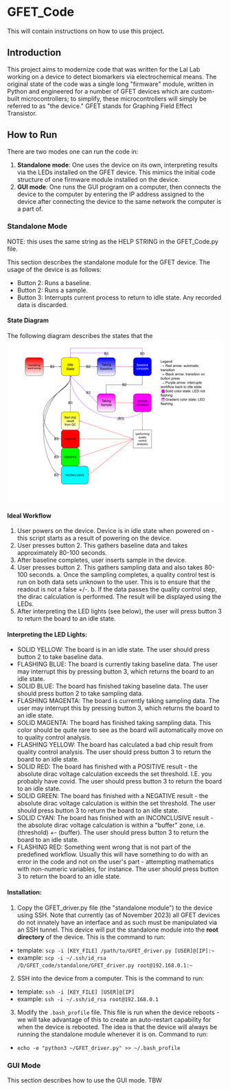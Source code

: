 # GFET_Code

This will contain instructions on how to use this project.

## Introduction

This project aims to modernize code that was written for the Lal Lab working on a device to detect biomarkers via electrochemical means. The original state of the code was a single long "firmware" module, written in Python and engineered for a number of GFET devices which are custom-built microcontrollers; to simplify, these microcontrollers will simply be referred to as "the device." GFET stands for Graphing Field Effect Transistor.

## How to Run

There are two modes one can run the code in:
1. **Standalone mode**: One uses the device on its own, interpreting results via the LEDs installed on the GFET device. This mimics the initial code structure of one firmware module installed on the device.
2. **GUI mode**: One runs the GUI program on a computer, then connects the device to the computer by entering the IP address assigned to the device after connecting the device to the same network the computer is a part of.

### Standalone Mode 

NOTE: this uses the same string as the HELP STRING in the GFET_Code.py file.

This section describes the standalone module for the GFET device. The usage of the device is as follows:
- Button 2: Runs a baseline.
- Button 2: Runs a sample.
- Button 3: Interrupts current process to return to idle state. Any recorded data is
  discarded.

#### State Diagram

The following diagram describes the states that the 
![](state_diagram.svg)

#### Ideal Workflow

1. User powers on the device. Device is in idle state when powered on - this script
   starts as a result of powering on the device.
2. User presses button 2. This gathers baseline data and takes approximately 80-100
   seconds.
3. After baseline completes, user inserts sample in the device.
4. User presses button 2. This gathers sampling data and also takes 80-100 seconds.
   a. Once the sampling completes, a quality control test is run on both data sets
      unknown to the user. This is to ensure that the readout is not a false +/-.
   b. If the data passes the quality control step, the dirac calculation is performed.
      The result will be displayed using the LEDs.
5. After interpreting the LED lights (see below), the user will press button 3 to
   return the board to an idle state.

#### Interpreting the LED Lights:

- SOLID YELLOW: The board is in an idle state. The user should press button 2 to
  take baseline data.
- FLASHING BLUE: The board is currently taking baseline data. The user may interrupt
  this by pressing button 3, which returns the board to an idle state.
- SOLID BLUE: The board has finished taking baseline data. The user should press button
  2 to take sampling data.
- FLASHING MAGENTA: The board is currently taking sampling data. The user may interrupt
  this by pressing button 3, which returns the board to an idle state.
- SOLID MAGENTA: The board has finished taking sampling data. This color should be quite
  rare to see as the board will automatically move on to quality control analysis.
- FLASHING YELLOW: The board has calculated a bad chip result from quality control
  analysis. The user should press button 3 to return the board to an idle state.
- SOLID RED: The board has finished with a POSITIVE result - the absolute dirac
  voltage calculation exceeds the set threshold. I.E. you probably have covid. The
  user should press button 3 to return the board to an idle state.
- SOLID GREEN: The board has finished with a NEGATIVE result - the absolute dirac
  voltage calculation is within the set threshold. The user should press button 3
  to return the board to an idle state.
- SOLID CYAN: The board has finished with an INCONCLUSIVE result - the absolute
  dirac voltage calculation is within a "buffer" zone, i.e. (threshold) +- (buffer).
  The user should press button 3 to return the board to an idle state.
- FLASHING RED: Something went wrong that is not part of the predefined workflow.
  Usually this will have something to do with an error in the code and not on the
  user's part - attempting mathematics with non-numeric variables, for instance.
  The user should press button 3 to return the board to an idle state.

#### Installation:

1. Copy the GFET_driver.py file (the "standalone module") to the device using SSH. Note that currently (as of November 2023) all GFET devices do not innately have an interface and as such must be manipulated via an SSH tunnel. This device will put the standalone module into the **root directory** of the device. This is the command to run:
  - template: `scp -i [KEY_FILE] /path/to/GFET_driver.py [USER]@[IP]:~`
  - example: `scp -i ~/.ssh/id_rsa /D/GFET_code/standalone/GFET_driver.py root@192.168.0.1:~`
2. SSH into the device from a computer. This is the command to run:
  - template: `ssh -i [KEY_FILE] [USER]@[IP]`
  - example: `ssh -i ~/.ssh/id_rsa root@192.168.0.1`
3. Modify the `.bash_profile` file. This file is run when the device reboots - we will take advantage of this to create an auto-restart capability for when the device is rebooted. The idea is that the device will always be running the standalone module whenever it is on. Command to run:
  - `echo -e "python3 ~/GFET_driver.py" >> ~/.bash_profile`

### GUI Mode

This section describes how to use the GUI mode. TBW